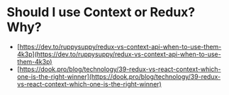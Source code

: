 # Should I use Context or Redux? Why?

- [https://dev.to/ruppysuppy/redux-vs-context-api-when-to-use-them-4k3p](https://dev.to/ruppysuppy/redux-vs-context-api-when-to-use-them-4k3p)
- [https://dook.pro/blog/technology/39-redux-vs-react-context-which-one-is-the-right-winner](https://dook.pro/blog/technology/39-redux-vs-react-context-which-one-is-the-right-winner)
